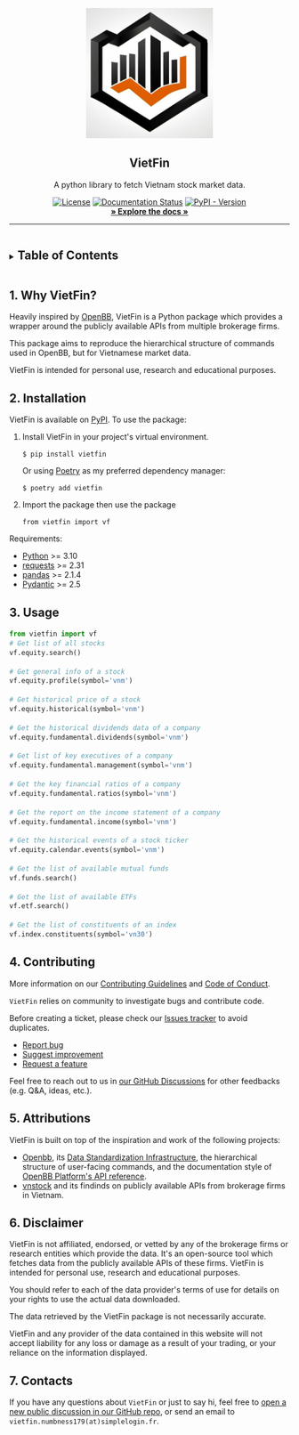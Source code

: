 <p align="center">
  <img src="/docs/_static/logo.jpg" alt="VietFin" width="228" />
</p>

<h2 align="center">VietFin</h2>

<div align="center">A python library to fetch Vietnam stock market data.</div>

<p align="center">
    <a href="https://github.com/vietfin/vietfin/blob/main/LICENSE"><img src="https://img.shields.io/github/license/vietfin/vietfin?style=for-the-badge" alt="License" /></a>
    <a href='https://vietfin.readthedocs.io/en/latest/?badge=latest'><img src='https://readthedocs.org/projects/vietfin/badge/?version=latest&style=for-the-badge' alt='Documentation Status' /></a>
    <a href='https://pypi.org/project/vietfin/'><img src='https://img.shields.io/pypi/v/vietfin?style=for-the-badge' alt='PyPI - Version' /></a>
    <br />
    <a href="http://vietfin.readthedocs.io/" target="_blank" rel="noopener noreferrer"><strong>» Explore the docs »</strong></a>
    <br />
</p>

<hr />

<!-- TABLE OF CONTENTS -->
<details closed="closed">
  <summary><h2 style="display: inline-block">Table of Contents</h2></summary>
  <ol>
    <li><a href="#1-why-vietfin">Why VietFin?</a></li>
    <li><a href="#2-isntallation">Installation</a></li>
    <li><a href="#3-usage">Usage</a></li>
    <li><a href="#4-contributing">Contributing</a></li>
    <li><a href="#5-attributions">Attributions</a></li>
    <li><a href="#6-disclaimer">Disclaimer</a></li>
    <li><a href="#7-contacts">Contacts</a></li>
  </ol>
</details>

## 1. Why VietFin?

Heavily inspired by [OpenBB](https://github.com/OpenBB-finance/OpenBBTerminal), VietFin is a Python package which provides a wrapper around the publicly available APIs from multiple brokerage firms.

This package aims to reproduce the hierarchical structure of commands used in OpenBB, but for Vietnamese market data.

VietFin is intended for personal use, research and educational purposes.

## 2. Installation

VietFin is available on [PyPI](https://pypi.org/). To use the package:

1. Install VietFin in your project's virtual environment.

    ``` {.sourceCode .bash}
    $ pip install vietfin
    ```

    Or using [Poetry](https://python-poetry.org/) as my preferred dependency manager:

    ``` {.sourceCode .bash}
    $ poetry add vietfin
    ```

2. Import the package then use the package

    ``` {.sourceCode .python}
    from vietfin import vf
    ```

Requirements:

- [Python](https://www.python.org) \>= 3.10
- [requests](https://requests.readthedocs.io/en/latest/) \>= 2.31
- [pandas](https://pandas.pydata.org/) \>= 2.1.4
- [Pydantic](https://github.com/pydantic/pydantic) \>= 2.5

## 3. Usage

```python
from vietfin import vf
# Get list of all stocks
vf.equity.search()

# Get general info of a stock
vf.equity.profile(symbol='vnm')

# Get historical price of a stock
vf.equity.historical(symbol='vnm')

# Get the historical dividends data of a company
vf.equity.fundamental.dividends(symbol='vnm')

# Get list of key executives of a company
vf.equity.fundamental.management(symbol='vnm')

# Get the key financial ratios of a company
vf.equity.fundamental.ratios(symbol='vnm')

# Get the report on the income statement of a company
vf.equity.fundamental.income(symbol='vnm')

# Get the historical events of a stock ticker
vf.equity.calendar.events(symbol='vnm')

# Get the list of available mutual funds
vf.funds.search()

# Get the list of available ETFs
vf.etf.search()

# Get the list of constituents of an index
vf.index.constituents(symbol='vn30')
```

## 4. Contributing

More information on our [Contributing Guidelines](/CONTRIBUTING.md) and [Code of Conduct](/CONDUCT.md).

`VietFin` relies on community to investigate bugs and contribute code.

Before creating a ticket, please check our [Issues tracker](https://github.com/vietfin/vietfin/issues) to avoid duplicates.

- [Report bug](https://github.com/vietfin/vietfin/issues/new?assignees=&labels=type%3Abug&projects=&template=bug_report.md&title=%5BBug%5D)
- [Suggest improvement](https://github.com/vietfin/vietfin/issues/new?assignees=&labels=type%3Aenhancement&projects=&template=enhancement.md&title=%5BIMPROVE%5D)
- [Request a feature](https://github.com/vietfin/vietfin/issues/new?assignees=&labels=type%3Afeature&projects=&template=feature_request.md&title=%5BFR%5D)

Feel free to reach out to us in [our GitHub Discussions](https://github.com/vietfin/vietfin/discussions) for other feedbacks (e.g. Q&A, ideas, etc.).

## 5. Attributions

VietFin is built on top of the inspiration and work of the following projects:

- [Openbb](https://github.com/OpenBB-finance/OpenBBTerminal), its [Data Standardization Infrastructure](https://docs.openbb.co/platform/development/developer-guidelines/architectural_considerations), the hierarchical structure of user-facing commands, and the documentation style of [OpenBB Platform's API reference](https://docs.openbb.co/platform/reference).
- [vnstock](https://github.com/thinh-vu/vnstock) and its findinds on publicly available APIs from brokerage firms in Vietnam.

## 6. Disclaimer

VietFin is not affiliated, endorsed, or vetted by any of the brokerage firms or research entities which provide the data. It's an open-source tool which fetches data from the publicly available APIs of these firms. VietFin is intended for personal use, research and educational purposes.

You should refer to each of the data provider's terms of use for details on your rights to use the actual data downloaded.

The data retrieved by the VietFin package is not necessarily accurate.

VietFin and any provider of the data contained in this website will not accept liability for any loss or damage as a result of your trading, or your reliance on the information displayed.

## 7. Contacts

If you have any questions about `VietFin` or just to say hi, feel free to [open a new public discussion in our GitHub repo](https://github.com/vietfin/vietfin/discussions/new/choose), or send an email to `vietfin.numbness179(at)simplelogin.fr`.
